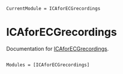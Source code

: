 ```@meta
CurrentModule = ICAforECGrecordings
```

# ICAforECGrecordings

Documentation for [ICAforECGrecordings](https://github.com/Tim-Mueller-Bagehl/ICAforECGrecordings.jl).

```@index
```

```@autodocs
Modules = [ICAforECGrecordings]
```

